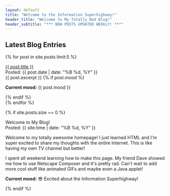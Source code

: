 ```yaml
---
layout: default
title: "Welcome to the Information Superhighway!"
header_title: "Welcome to My Totally Rad Blog!"
header_subtitle: "*** NEW POSTS UPDATED WEEKLY! ***"
---
```


## Latest Blog Entries

{% for post in site.posts limit:5 %}
<div class="post">
    <div class="post-title"><a href="{{ post.url | relative_url }}">{{ post.title }}</a></div>
    <div class="post-date">Posted: {{ post.date | date: "%B %d, %Y" }}</div>
    {{ post.excerpt }}
    {% if post.mood %}<p><b>Current mood:</b> {{ post.mood }}</p>{% endif %}
</div>
{% endfor %}

{% if site.posts.size == 0 %}
<div class="post">
    <div class="post-title">Welcome to My Blog!</div>
    <div class="post-date">Posted: {{ site.time | date: "%B %d, %Y" }}</div>
    <p>Welcome to my totally awesome homepage! I just learned HTML and I'm super excited to share my thoughts with the entire Internet. This is like having my own TV channel but better!</p>
    <p>I spent all weekend learning how to make this page. My friend Dave showed me how to use Netscape Composer and it's pretty rad. Can't wait to add more cool stuff like animated GIFs and maybe even a Java applet!</p>
    <p><b>Current mood:</b> 😎 Excited about the Information Superhighway!</p>
</div>
{% endif %}